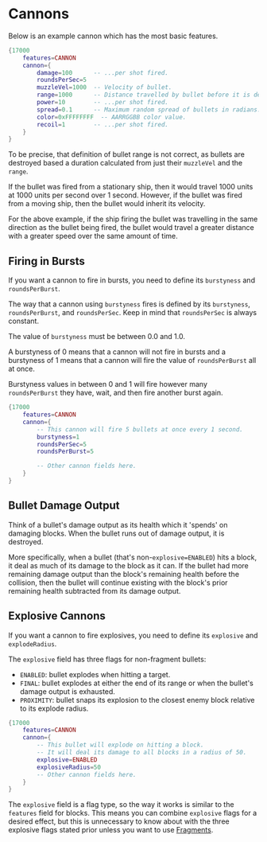 # Cannons
Below is an example cannon which has the most basic features. 
```lua
{17000
    features=CANNON
    cannon={
        damage=100      -- ...per shot fired.
        roundsPerSec=5
        muzzleVel=1000  -- Velocity of bullet.
        range=1000      -- Distance travelled by bullet before it is destroyed.
        power=10        -- ...per shot fired.
        spread=0.1      -- Maximum random spread of bullets in radians.
        color=0xFFFFFFFF  -- AARRGGBB color value.
        recoil=1        -- ...per shot fired.
    }
}
```
To be precise, that definition of bullet range is not correct, as bullets are destroyed based a duration calculated from just their `muzzleVel` and the `range`.

If the bullet was fired from a stationary ship, then it would travel 1000 units at 1000 units per second over 1 second. However, if the bullet was fired from a moving ship, then the bullet would inherit its velocity.

For the above example, if the ship firing the bullet was travelling in the same direction as the bullet being fired, the bullet would travel a greater distance with a greater speed over the same amount of time. 
## Firing in Bursts
If you want a cannon to fire in bursts, you need to define its `burstyness` and `roundsPerBurst`.

The way that a cannon using `burstyness` fires is defined by its `burstyness`, `roundsPerBurst`, and `roundsPerSec`. Keep in mind that `roundsPerSec` is always constant.

The value of `burstyness` must be between 0.0 and 1.0.

A burstyness of 0 means that a cannon will not fire in bursts and a burstyness of 1 means that a cannon will fire the value of `roundsPerBurst` all at once.

Burstyness values in between 0 and 1 will fire however many `roundsPerBurst` they have, wait, and then fire another burst again.
```lua
{17000
    features=CANNON
    cannon={
        -- This cannon will fire 5 bullets at once every 1 second.
        burstyness=1
        roundsPerSec=5
        roundsPerBurst=5

        -- Other cannon fields here.
    }
}
```
## Bullet Damage Output
Think of a bullet's damage output as its health which it 'spends' on damaging blocks. When the bullet runs out of damage output, it is destroyed.

More specifically, when a bullet (that's non-`explosive=ENABLED`) hits a block, it deal as much of its damage to the block as it can. If the bullet had more remaining damage output than the block's remaining health before the collision, then the bullet will continue existing with the block's prior remaining health subtracted from its damage output.
## Explosive Cannons
If you want a cannon to fire explosives, you need to define its `explosive` and `explodeRadius`.

The `explosive` field has three flags for non-fragment bullets:
 - `ENABLED`: bullet explodes when hitting a target. 
 - `FINAL`: bullet explodes at either the end of its range or when the bullet's damage output is exhausted.
 - `PROXIMITY`: bullet snaps its explosion to the closest enemy block relative to its explode radius.

```lua
{17000
    features=CANNON
    cannon={
        -- This bullet will explode on hitting a block.
        -- It will deal its damage to all blocks in a radius of 50.
        explosive=ENABLED
        explosiveRadius=50
        -- Other cannon fields here.
    }
}
```
The `explosive` field is a flag type, so the way it works is similar to the `features` field for blocks. This means you can combine `explosive` flags for a desired effect, but this is unnecessary to know about with the three explosive flags stated prior unless you want to use [Fragments](./fragments.md).